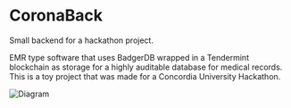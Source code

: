# CoronaBack
Small backend for a hackathon project.

EMR type software that uses BadgerDB wrapped in a Tendermint blockchain as storage for a highly auditable database for medical records.
This is a toy project that was made for a Concordia University Hackathon.

![Diagram](https://challengepost-s3-challengepost.netdna-ssl.com/photos/production/software_photos/000/920/086/datas/gallery.jpg)
